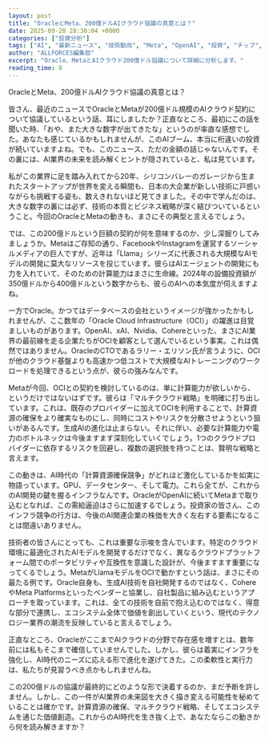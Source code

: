 ```yaml
---
layout: post
title: "OracleとMeta、200億ドルAIクラウド協議の真意とは？"
date: 2025-09-20 20:30:04 +0000
categories: ["投資分析"]
tags: ["AI", "最新ニュース", "技術動向", "Meta", "OpenAI", "投資", "チップ", "エージェント"]
author: "ALLFORCES編集部"
excerpt: "Oracle、MetaとAIクラウド200億ドル協議について詳細に分析します。"
reading_time: 8
---
```


OracleとMeta、200億ドルAIクラウド協議の真意とは？

皆さん、最近のニュースでOracleとMetaが200億ドル規模のAIクラウド契約について協議しているという話、耳にしましたか？正直なところ、最初にこの話を聞いた時、「おや、また大きな数字が出てきたな」というのが率直な感想でした。あなたも感じているかもしれませんが、このAIブーム、本当に桁違いの投資が続いていますよね。でも、このニュース、ただの金額の話じゃないんです。その裏には、AI業界の未来を読み解くヒントが隠されていると、私は見ています。

私がこの業界に足を踏み入れてから20年、シリコンバレーのガレージから生まれたスタートアップが世界を変える瞬間も、日本の大企業が新しい技術に戸惑いながらも挑戦する姿も、数えきれないほど見てきました。その中で学んだのは、大きな数字の裏には必ず、技術の本質とビジネス戦略が深く結びついているということ。今回のOracleとMetaの動きも、まさにその典型と言えるでしょう。

では、この200億ドルという巨額の契約が何を意味するのか、少し深掘りしてみましょうか。Metaはご存知の通り、FacebookやInstagramを運営するソーシャルメディアの巨人ですが、近年は「Llama」シリーズに代表される大規模なAIモデルの開発に莫大なリソースを投じています。彼らはAIエージェントの開発にも力を入れていて、そのための計算能力はまさに生命線。2024年の設備投資額が350億ドルから400億ドルという数字からも、彼らのAIへの本気度が伺えますよね。

一方でOracle。かつてはデータベースの会社というイメージが強かったかもしれませんが、ここ数年の「Oracle Cloud Infrastructure（OCI）」の躍進は目覚ましいものがあります。OpenAI、xAI、Nvidia、Cohereといった、まさにAI業界の最前線を走る企業たちがOCIを顧客として選んでいるという事実。これは偶然ではありません。OracleのCTOであるラリー・エリソン氏が言うように、OCIが他のクラウド基盤よりも高速かつ低コストで大規模なAIトレーニングのワークロードを処理できるという点が、彼らの強みなんです。

Metaが今回、OCIとの契約を検討しているのは、単に計算能力が欲しいから、というだけではないはずです。彼らは「マルチクラウド戦略」を明確に打ち出しています。これは、既存のプロバイダーに加えてOCIを利用することで、計算資源の確保をより確実なものにし、同時にコストやリスクを分散させようという狙いがあるんです。生成AIの進化は止まらない。それに伴い、必要な計算能力や電力のボトルネックは今後ますます深刻化していくでしょう。1つのクラウドプロバイダーに依存するリスクを回避し、複数の選択肢を持つことは、賢明な戦略と言えます。

この動きは、AI時代の「計算資源確保競争」がどれほど激化しているかを如実に物語っています。GPU、データセンター、そして電力。これら全てが、これからのAI開発の鍵を握るインフラなんです。OracleがOpenAIに続いてMetaまで取り込むとなれば、この需給逼迫はさらに加速するでしょう。投資家の皆さん、このインフラ競争の行方は、今後のAI関連企業の株価を大きく左右する要素になることは間違いありません。

技術者の皆さんにとっても、これは重要な示唆を含んでいます。特定のクラウド環境に最適化されたAIモデルを開発するだけでなく、異なるクラウドプラットフォーム間でのポータビリティや互換性を意識した設計が、今後ますます重要になってくるでしょう。MetaがLlamaモデルをOCIで動かすという話は、まさにその最たる例です。Oracle自身も、生成AI技術を自社開発するのではなく、CohereやMeta Platformsといったベンダーと協業し、自社製品に組み込むというアプローチを取っています。これは、全ての技術を自前で抱え込むのではなく、得意な部分で連携し、エコシステム全体で価値を創出していくという、現代のテクノロジー業界の潮流を反映していると言えるでしょう。

正直なところ、OracleがここまでAIクラウドの分野で存在感を増すとは、数年前には私もそこまで確信していませんでした。しかし、彼らは着実にインフラを強化し、AI時代のニーズに応える形で進化を遂げてきた。この柔軟性と実行力は、私たちが見習うべき点かもしれませんね。

この200億ドルの協議が最終的にどのような形で決着するのか、まだ予断を許しません。しかし、この一件がAI業界の未来図を大きく描き変える可能性を秘めていることは確かです。計算資源の確保、マルチクラウド戦略、そしてエコシステムを通じた価値創造。これからのAI時代を生き抜く上で、あなたならこの動きから何を読み解きますか？


